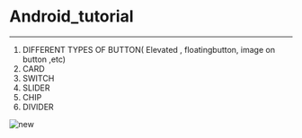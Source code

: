 # Android_tutorial
-----------------------------------------------------------------------------------------------------
1. DIFFERENT TYPES OF BUTTON( Elevated , floatingbutton, image on button ,etc)
2. CARD
3. SWITCH
4. SLIDER
5. CHIP
6. DIVIDER
   

 ![new](https://github.com/khusipandey/Android_tutorial/assets/128993461/8fae65cb-8d5a-4c60-8506-1de5c5f4d653)
